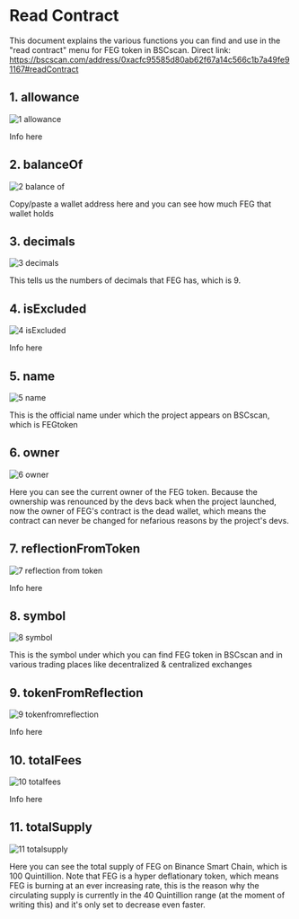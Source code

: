 # Read Contract

This document explains the various functions you can find and use in the "read contract" menu for FEG token in BSCscan.
Direct link:  https://bscscan.com/address/0xacfc95585d80ab62f67a14c566c1b7a49fe91167#readContract


## 1. allowance

![1 allowance](https://user-images.githubusercontent.com/102466559/165341643-19d1f398-2071-4c2a-b10d-5653510018af.png)

Info here

## 2. balanceOf

![2 balance of](https://user-images.githubusercontent.com/102466559/165342631-b8e65e3b-bf92-41a2-988f-2f62b49b28c9.png)

Copy/paste a wallet address here and you can see how much FEG that wallet holds

## 3. decimals

![3 decimals](https://user-images.githubusercontent.com/102466559/165342862-09316a71-28c2-4376-b643-273124c7e2d7.png)

This tells us the numbers of decimals that FEG has, which is 9.

## 4. isExcluded

![4 isExcluded](https://user-images.githubusercontent.com/102466559/165343557-ffe3b52d-fa09-42ed-ad57-376bbb8ced23.png)

Info here

## 5. name

![5 name](https://user-images.githubusercontent.com/102466559/165343664-bc78d96b-54a4-4b43-905d-37aa17c1b4f1.png)

This is the official name under which the project appears on BSCscan, which is FEGtoken

## 6. owner

![6 owner](https://user-images.githubusercontent.com/102466559/165344164-3c65b0c5-24d2-4999-9c2f-ea4c857bee9a.png)

Here you can see the current owner of the FEG token. Because the ownership was renounced by the devs back when the project launched, now the owner of FEG's contract is the dead wallet, which means the contract can never be changed for nefarious reasons by the project's devs.

## 7. reflectionFromToken

![7 reflection from token](https://user-images.githubusercontent.com/102466559/165345152-8890c749-6294-4e39-ba7a-cc6a82c85bd5.png)

Info here

## 8. symbol

![8 symbol](https://user-images.githubusercontent.com/102466559/165345262-f050eeaa-f6b5-428f-b09c-fa9533b99a97.png)

This is the symbol under which you can find FEG token in BSCscan and in various trading places like decentralized & centralized exchanges

## 9. tokenFromReflection

![9 tokenfromreflection](https://user-images.githubusercontent.com/102466559/165345479-4be652a2-4745-41e9-9452-70e93d5a2a2a.png)

Info here

## 10. totalFees

![10 totalfees](https://user-images.githubusercontent.com/102466559/165345575-8a3c2aec-a823-48e5-9cf4-e97db7ebe64e.png)

Info here

## 11. totalSupply

![11 totalsupply](https://user-images.githubusercontent.com/102466559/165345752-e59644a2-cfc4-46be-97d9-b19c6a4308b6.png)

Here you can see the total supply of FEG on Binance Smart Chain, which is 100 Quintillion. Note that FEG is a hyper deflationary token, which means FEG is burning at an ever increasing rate, this is the reason why the circulating supply is currently in the 40 Quintillion range (at the moment of writing this) and it's only set to decrease even faster.



